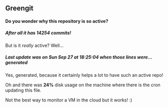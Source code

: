 ## Greengit

#### Do you wonder why this repository is so active?

##### After all it has 14254 commits!

But is it *really* active? Well...

##### Last update was on Sun Sep 27 at 18:25:04 when those lines were... generated

Yes, generated, because it certainly helps a lot to have such an active repo!

Oh and there was **24%** disk usage on the machine
where there is the cron updating this file.

Not the best way to monitor a VM in the cloud but it works! :)
